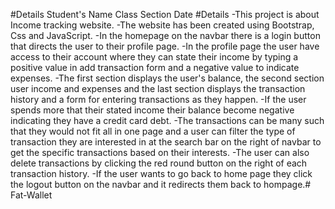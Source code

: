 #Details
    Student's Name
    Class
    Section
    Date 
#Details
 -This project is about Income tracking website.
 -The website has been created using Bootstrap, Css and JavaScript.
 -In the homepage on the navbar there is a login button that directs the user to their profile page.
 -In the profile page the user have access to their account where they can 
 state their income by typing a positive value in add transaction form and a negative value to indicate expenses.
 -The first section displays the user's balance, the second section user income and expenses
 and the last section displays the transaction history and a form for entering transactions as they happen.
 -If the user spends more that their stated income their balance become negative indicating they have a credit card debt.
 -The transactions can be many such that they would not fit all in one page and a user can filter the type of transaction 
 they are interested in at the search bar on the right of navbar to get the specific transactions based on their interests.
 -The user can also delete transactions by clicking the red round button on the right of each transaction history. 
 -If the user wants to go back to home page they click the logout button on the navbar and it redirects them back to hompage.# Fat-Wallet
